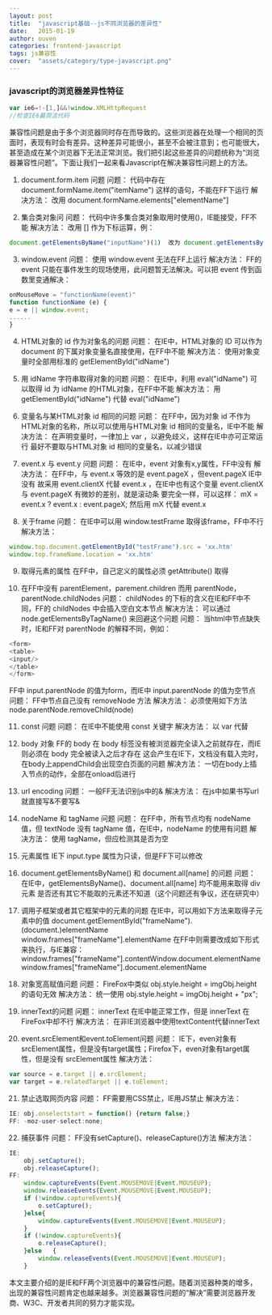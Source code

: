 ```yaml
---
layout: post
title:  "javascript基础--js不同浏览器的差异性"
date:   2015-01-19
author: ouven
categories: frontend-javascript
tags: js兼容性
cover:  "assets/category/type-javascript.png"
---
```


### javascript的浏览器差异性特征

```javascript
var ie6=!-[1,]&&!window.XMLHttpRequest
//检查IE6最简洁代码
```

兼容性问题是由于多个浏览器同时存在而导致的。这些浏览器在处理一个相同的页面时，表现有时会有差异。这种差异可能很小，甚至不会被注意到；也可能很大，甚至造成在某个浏览器下无法正常浏览。我们把引起这些差异的问题统称为“浏览器兼容性问题”。下面让我们一起来看Javascript在解决兼容性问题上的方法。

1. document.form.item 问题
问题：
代码中存在 document.formName.item("itemName") 这样的语句，不能在FF下运行
解决方法：
改用 document.formName.elements["elementName"]

2. 集合类对象问 
问题：
代码中许多集合类对象取用时使用()，IE能接受，FF不能
解决方法：
改用 [] 作为下标运算，例： 

```javascript
document.getElementsByName("inputName")(1)  改为 document.getElementsByName("inputName")[1]
```

3. window.event
问题：
使用 window.event 无法在FF上运行
解决方法：
FF的 event 只能在事件发生的现场使用，此问题暂无法解决。可以把 event 传到函数里变通解决：

```javascript
onMouseMove = "functionName(event)" 
function functionName (e) {  
e = e || window.event;  
......  
}  
```
 
 
4. HTML对象的 id 作为对象名的问题
问题：
在IE中，HTML对象的 ID 可以作为 document 的下属对象变量名直接使用，在FF中不能
解决方法：
使用对象变量时全部用标准的 getElementById("idName")

5. 用 idName 字符串取得对象的问题
问题：
在IE中，利用 eval("idName") 可以取得 id 为 idName 的HTML对象，在FF中不能
解决方法：
用 getElementById("idName") 代替 eval("idName")

6. 变量名与某HTML对象 id 相同的问题
问题：
在FF中，因为对象 id 不作为HTML对象的名称，所以可以使用与HTML对象 id 相同的变量名，IE中不能
解决方法：
在声明变量时，一律加上 var ，以避免歧义，这样在IE中亦可正常运行
最好不要取与HTML对象 id 相同的变量名，以减少错误

7. event.x 与 event.y 问题
问题：
在IE中，event 对象有x,y属性，FF中没有
解决方法：
在FF中，与 event.x 等效的是 event.pageX ，但event.pageX IE中没有
故采用 event.clientX 代替 event.x ，在IE中也有这个变量
event.clientX 与 event.pageX 有微妙的差别，就是滚动条
要完全一样，可以这样：
mX = event.x ? event.x : event.pageX;
然后用 mX 代替 event.x

8. 关于frame
问题：
在IE中可以用 window.testFrame 取得该frame，FF中不行
解决方法：

```javascript
window.top.document.getElementById("testFrame").src = 'xx.htm' 
window.top.frameName.location = 'xx.htm' 
```

9. 取得元素的属性
在FF中，自己定义的属性必须 getAttribute() 取得

10. 在FF中没有 parentElement，parement.children 而用 parentNode，parentNode.childNodes
问题：
childNodes 的下标的含义在IE和FF中不同，FF的 childNodes 中会插入空白文本节点
解决方法：
可以通过 node.getElementsByTagName() 来回避这个问题 
问题： 
当html中节点缺失时，IE和FF对 parentNode 的解释不同，例如：

```javascript
<form>
<table>
<input/>
</table>
</form> 
```

FF中 input.parentNode 的值为form，而IE中 input.parentNode 的值为空节点 
问题： 
FF中节点自己没有 removeNode 方法
解决方法：
必须使用如下方法 node.parentNode.removeChild(node)

11. const 问题
问题：
在IE中不能使用 const 关键字
解决方法：
以 var 代替

12. body 对象
FF的 body 在 body 标签没有被浏览器完全读入之前就存在，而IE则必须在 body 完全被读入之后才存在
这会产生在IE下，文档没有载入完时，在body上appendChild会出现空白页面的问题
解决方法：
一切在body上插入节点的动作，全部在onload后进行

13. url encoding
问题：
一般FF无法识别js中的&
解决方法：
在js中如果书写url就直接写&不要写&

14. nodeName 和 tagName 问题
问题：
在FF中，所有节点均有 nodeName 值，但 textNode 没有 tagName 值，在IE中，nodeName 的使用有问题
解决方法：
使用 tagName，但应检测其是否为空

15. 元素属性
IE下 input.type 属性为只读，但是FF下可以修改

16. document.getElementsByName() 和 document.all[name] 的问题
问题：
在IE中，getElementsByName()、document.all[name] 均不能用来取得 div 元素
是否还有其它不能取的元素还不知道（这个问题还有争议，还在研究中）

17. 调用子框架或者其它框架中的元素的问题
在IE中，可以用如下方法来取得子元素中的值
document.getElementById("frameName").(document.)elementName  
window.frames["frameName"].elementName 
在FF中则需要改成如下形式来执行，与IE兼容：
window.frames["frameName"].contentWindow.document.elementName  
window.frames["frameName"].document.elementName 

18. 对象宽高赋值问题
问题：
FireFox中类似 obj.style.height = imgObj.height 的语句无效
解决方法：
统一使用 obj.style.height = imgObj.height + "px";

19. innerText的问题
问题：
innerText 在IE中能正常工作，但是 innerText 在FireFox中却不行
解决方法：
在非IE浏览器中使用textContent代替innerText

20. event.srcElement和event.toElement问题
问题：
IE下，even对象有srcElement属性，但是没有target属性；Firefox下，even对象有target属性，但是没有 srcElement属性
解决方法：

```javascript
var source = e.target || e.srcElement;  
var target = e.relatedTarget || e.toElement; 
```

21. 禁止选取网页内容
问题：
FF需要用CSS禁止，IE用JS禁止
解决方法：

```javascript
IE: obj.onselectstart = function() {return false;}
FF: -moz-user-select:none;
```

22. 捕获事件
问题：
FF没有setCapture()、releaseCapture()方法
解决方法：

```javascript
IE:
    obj.setCapture();   
    obj.releaseCapture(); 
FF:
    window.captureEvents(Event.MOUSEMOVE|Event.MOUSEUP);  
    window.releaseEvents(Event.MOUSEMOVE|Event.MOUSEUP);  
    if (!window.captureEvents){  
        o.setCapture();  
    }else{  
        window.captureEvents(Event.MOUSEMOVE|Event.MOUSEUP);  
    }  
    if (!window.captureEvents){  
        o.releaseCapture();  
    }else   {  
        window.releaseEvents(Event.MOUSEMOVE|Event.MOUSEUP);  
    }  
```

本文主要介绍的是IE和FF两个浏览器中的兼容性问题。随着浏览器种类的增多，出现的兼容性问题肯定也越来越多。浏览器兼容性问题的“解决”需要浏览器开发商、W3C、开发者共同的努力才能实现。
 